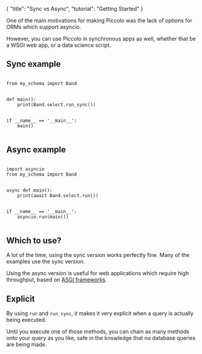 {
    "title": "Sync vs Async",
    "tutorial": "Getting Started"
}

<!-- start -->

One of the main motivations for making Piccolo was the lack of options for ORMs which support asyncio.

However, you can use Piccolo in synchronous apps as well, whether that be a WSGI web app, or a data science script.

## Sync example

<pre><code class="language-python">
from my_schema import Band


def main():
    print(Band.select.run_sync())


if __name__ == '__main__':
    main()

</code></pre>

## Async example

<pre><code class="language-python">
import asyncio
from my_schema import Band


async def main():
    print(await Band.select.run())


if __name__ == '__main__':
    asyncio.run(main())

</code></pre>

## Which to use?

A lot of the time, using the sync version works perfectly fine. Many of the examples use the sync version.

Using the async version is useful for web applications which require high throughput, based on [ASGI frameworks](/blog/introduction-to-asgi).

## Explicit

By using `run` and `run_sync`, it makes it very explicit when a query is actually being executed.

Until you execute one of those methods, you can chain as many methods onto your query as you like, safe in the knowledge that no database queries are being made.

